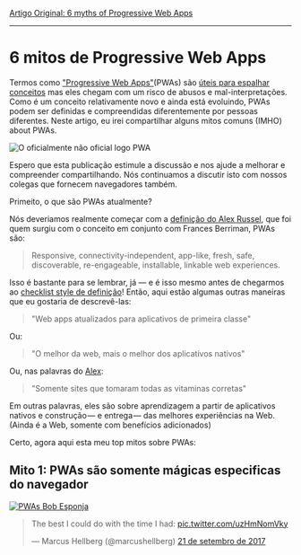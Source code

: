 ﻿[Artigo Original: 6 myths of Progressive Web Apps](https://medium.com/samsung-internet-dev/6-myths-of-progressive-web-apps-81e28ca9d2b1)

---

# 6 mitos de Progressive Web Apps

Termos como ["Progressive Web Apps"](https://medium.com/@slightlylate/progressive-apps-escaping-tabs-without-losing-our-soul-3b93a8561955)(PWAs) são [úteis para espalhar conceitos](https://fberriman.com/2017/06/26/naming-progressive-web-apps/) mas eles chegam com um risco de abusos e mal-interpretações. Como é um conceito relativamente novo e ainda está evoluindo, PWAs podem ser definidas e compreendidas diferentemente por pessoas diferentes. Neste artigo, eu irei compartilhar alguns mitos comuns (IMHO) about PWAs.

![O oficialmente não oficial logo PWA](https://cdn-images-1.medium.com/max/800/1*P-gXz7UCnyazZQHhy43ApQ.png)

Espero que esta publicação estimule a discussão e nos ajude a melhorar e compreender compartilhando. Nós continuamos a discutir isto com nossos colegas que fornecem navegadores também.

Primeito, o que são PWAs atualmente?

Nós deveriamos realmente começar com a [definição do Alex Russel](https://infrequently.org/2015/06/progressive-apps-escaping-tabs-without-losing-our-soul/), que foi quem surgiu com o conceito em conjunto com Frances Berriman, PWAs são:

> Responsive, connectivity-independent, app-like, fresh, safe, discoverable, re-engageable, installable, linkable web experiences.

Isso é bastante para se lembrar, já — e é isso mesmo antes de chegarmos ao [checklist style de definição](https://developers.google.com/web/progressive-web-apps/checklist)! Então, aqui estão algumas outras maneiras que eu gostaria de descrevê-las:

> "Web apps atualizados para aplicativos de primeira classe"

Ou:

> "O melhor da web, mais o melhor dos aplicativos nativos"

Ou, nas palavras do [Alex](https://medium.com/@slightlylate):

> "Somente sites que tomaram todas as vitaminas corretas"

Em outras palavras, eles são sobre aprendizagem a partir de aplicativos nativos e construção — e entrega — das melhores experiências na Web.(Ainda é a Web, somente com benefícios adicionados)

Certo, agora aqui esta meu top mitos sobre PWAs:

## Mito 1: PWAs são somente mágicas especificas do navegador

<a href="https://t.co/uzHmNomVky">![PWAs Bob Esponja](https://pbs.twimg.com/media/DKQ-XX2W0AIXX7c.jpg)</a>
<blockquote class="twitter-tweet" data-conversation="none" data-lang="pt"><p lang="en" dir="ltr">The best I could do with the time I had: <a href="https://t.co/uzHmNomVky">pic.twitter.com/uzHmNomVky</a></p>&mdash; Marcus Hellberg (@marcushellberg) <a href="https://twitter.com/marcushellberg/status/910921733208764417?ref_src=twsrc%5Etfw">21 de setembro de 2017</a></blockquote>



